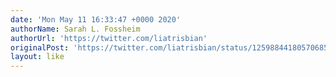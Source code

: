 ```yaml
---
date: 'Mon May 11 16:33:47 +0000 2020'
authorName: Sarah L. Fossheim
authorUrl: 'https://twitter.com/liatrisbian'
originalPost: 'https://twitter.com/liatrisbian/status/1259884418057068546'
layout: like
---
```


